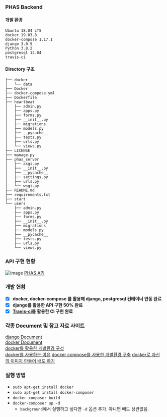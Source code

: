 ### PHAS Backend

#### 개발 환경
```
Ubuntu 18.04 LTS
docker 19.03.8
docker-compose 1.17.1
django 3.0.5
Python 3.8.2
postgresql 12.04
travis-ci
```

#### Directory 구조
```
├── docker
│   └── data
├── Docker
├── docker-compose.yml
├── Dockerfile
├── heartbeat
│   ├── admin.py
│   ├── apps.py
│   ├── forms.py
│   ├── __init__.py
│   ├── migrations
│   ├── models.py
│   ├── __pycache__
│   ├── tests.py
│   ├── urls.py
│   └── views.py
├── LICENSE
├── manage.py
├── phas_server
│   ├── asgi.py
│   ├── __init__.py
│   ├── __pycache__
│   ├── settings.py
│   ├── urls.py
│   └── wsgi.py
├── README.md
├── requirements.txt
├── start
└── users
    ├── admin.py
    ├── apps.py
    ├── forms.py
    ├── __init__.py
    ├── migrations
    ├── models.py
    ├── __pycache__
    ├── tests.py
    ├── urls.py
    └── views.py

```

### API 구현 현황
![image](https://user-images.githubusercontent.com/29707967/80556009-1b924480-8a0d-11ea-9ccc-6970f3f1e8c7.png)
[PHAS API](https://www.notion.so/95e79c15df5640fa875fb6f04c856ce1)

### 개발 현황
*   [x] __docker, docker-compose 를 활용해 django, postgresql 컨테이너 연동 완료__
*   [x] __django를 활용한 API 구현 50% 완료__
*   [x] __[Travis-ci](travis-ci.org)를 활용한 CI 구현 완료__

### 각종 Document 및 참고 자료 사이트
[django Document](https://docs.djangoproject.com/en/3.0/)    
[docker Document](https://docs.docker.com/)    
[docker를 활용한 개발환경 구성](https://www.44bits.io/ko/post/almost-perfect-development-environment-with-docker-and-docker-compose#%EA%B7%B8%EB%9F%B0%EB%8D%B0-%EC%95%B1-%EC%84%9C%EB%B9%84%EC%8A%A4%EC%97%90%EC%84%9C-db-%EC%84%9C%EB%B9%84%EC%8A%A4%EB%A5%BC-%EC%96%B4%EB%96%BB%EA%B2%8C-%EC%B0%BE%EC%95%98%EC%A7%80)   
[docker를 사용하는 이유](https://www.44bits.io/ko/post/easy-deploy-with-docker)
[docker compose를 사용한 개발환경 구축](https://www.44bits.io/ko/post/almost-perfect-development-environment-with-docker-and-docker-compose#%EA%B7%B8%EB%9F%B0%EB%8D%B0-%EC%95%B1-%EC%84%9C%EB%B9%84%EC%8A%A4%EC%97%90%EC%84%9C-db-%EC%84%9C%EB%B9%84%EC%8A%A4%EB%A5%BC-%EC%96%B4%EB%96%BB%EA%B2%8C-%EC%B0%BE%EC%95%98%EC%A7%80)
[docker로 자신의 이미지 만들어 배포 하기](https://siner308.github.io/2019/02/25/django-docker-custom-image/)


### 실행 방법
*   `sudo apt-get install docker`
*   `sudo apt-get install docker-composer`
*   `docker-composer build`
*   `docker-composer up -d` 
    *   `background`에서 실행하고 싶다면 `-d` 옵션 추가. 아니면 빼도 상관없음.
